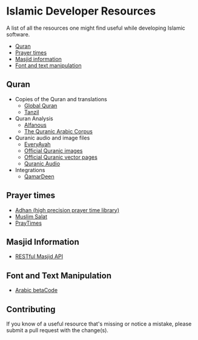 # Islamic Developer Resources

A list of all the resources one might find useful while developing Islamic software.

- [Quran](#quran)
- [Prayer times](#prayer-times)
- [Masjid information](#masjid-information)
- [Font and text manipulation](#font-and-text-manipulation)

## <a name="quran-and-translations"></a>Quran

* Copies of the Quran and translations
  * [Global Quran](http://docs.globalquran.com/Main_Page)
  * [Tanzil](http://tanzil.net/download/)
* Quran Analysis
  * [Alfanous](https://github.com/Alfanous-team/alfanous)
  * [The Quranic Arabic Corpus](http://corpus.quran.com)
* Quranic audio and image files
  * [EveryAyah](http://www.everyayah.com/data/status.php)
  * [Official Quranic images](http://publications-img.qurancomplex.gov.sa)
  * [Official Quranic vector pages](http://dm.qurancomplex.gov.sa/)
  * [Quranic Audio](http://quranicaudio.com)
* Integrations
  * [QamarDeen](http://qamardeen.com/api/)

## <a name="prayer-times"></a>Prayer times

* [Adhan (high precision prayer time library)](https://github.com/batoulapps/Adhan)
* [Muslim Salat](http://muslimsalat.com/api/)
* [PrayTimes](http://praytimes.org/code/)

## <a name="masjid-information"></a>Masjid Information

* [RESTful Masjid API](http://ummahnet.com/developers.php?page=developers)

## <a name="font-and-text-manipulation"></a>Font and Text Manipulation

* [Arabic betaCode](https://github.com/maximromanov/ArabicBetacode)


## Contributing

If you know of a useful resource that's missing or notice a mistake, please submit a pull request with the change(s).
